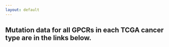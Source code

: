 ```yaml
---
layout: default
---
```


## Mutation data for all GPCRs in each TCGA cancer type are in the links below. 
